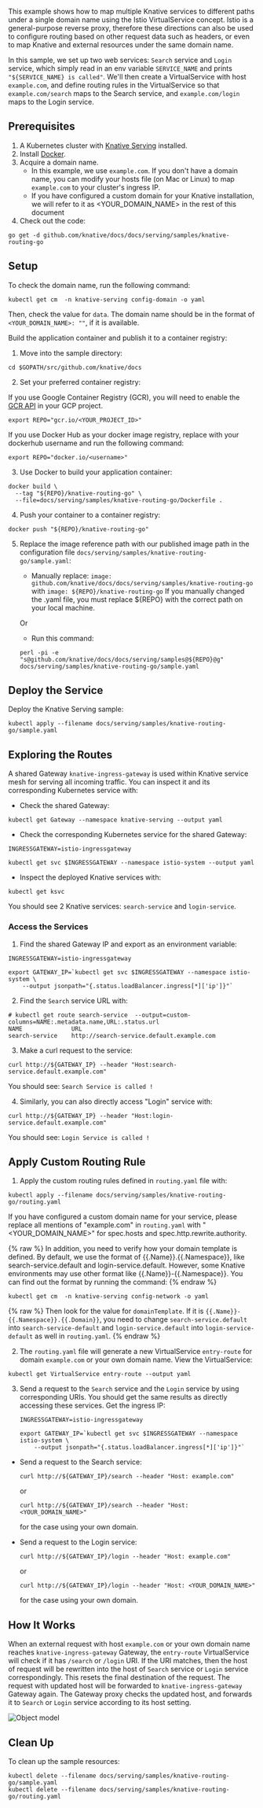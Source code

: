 This example shows how to map multiple Knative services to different paths under
a single domain name using the Istio VirtualService concept. Istio is a
general-purpose reverse proxy, therefore these directions can also be used to
configure routing based on other request data such as headers, or even to map
Knative and external resources under the same domain name.

In this sample, we set up two web services: `Search` service and `Login`
service, which simply read in an env variable `SERVICE_NAME` and prints
`"${SERVICE_NAME} is called"`. We'll then create a VirtualService with host
`example.com`, and define routing rules in the VirtualService so that
`example.com/search` maps to the Search service, and `example.com/login` maps to
the Login service.

## Prerequisites

1. A Kubernetes cluster with [Knative Serving](../../../install/README.md)
   installed.
2. Install
   [Docker](https://docs.docker.com/get-started/#prepare-your-docker-environment).
3. Acquire a domain name.
   - In this example, we use `example.com`. If you don't have a domain name, you
     can modify your hosts file (on Mac or Linux) to map `example.com` to your
     cluster's ingress IP.
   - If you have configured a custom domain for your Knative installation, we
     will refer to it as <YOUR_DOMAIN_NAME> in the rest of this document
4. Check out the code:

```
go get -d github.com/knative/docs/docs/serving/samples/knative-routing-go
```

## Setup

To check the domain name, run the following command:

```
kubectl get cm  -n knative-serving config-domain -o yaml
```

Then, check the value for `data`. The domain name should be in the format of
`<YOUR_DOMAIN_NAME>: ""`, if it is available.

Build the application container and publish it to a container registry:

1. Move into the sample directory:

```shell
cd $GOPATH/src/github.com/knative/docs
```

2. Set your preferred container registry:

If you use Google Container Registry (GCR), you will need to enable the
[GCR API](https://console.cloud.google.com/apis/library/containerregistry.googleapis.com)
in your GCP project.

```shell
export REPO="gcr.io/<YOUR_PROJECT_ID>"
```

If you use Docker Hub as your docker image registry, replace <username> with
your dockerhub username and run the following command:

```shell
export REPO="docker.io/<username>"
```

3. Use Docker to build your application container:

```
docker build \
  --tag "${REPO}/knative-routing-go" \
  --file=docs/serving/samples/knative-routing-go/Dockerfile .
```

4. Push your container to a container registry:

```
docker push "${REPO}/knative-routing-go"
```

5. Replace the image reference path with our published image path in the
   configuration file `docs/serving/samples/knative-routing-go/sample.yaml`:

   - Manually replace:
     `image: github.com/knative/docs/docs/serving/samples/knative-routing-go`
     with `image: ${REPO}/knative-routing-go` If you manually changed the .yaml
     file, you must replace \${REPO} with the correct path on your local
     machine.

   Or

   - Run this command:

   ```
   perl -pi -e "s@github.com/knative/docs/docs/serving/samples@${REPO}@g" docs/serving/samples/knative-routing-go/sample.yaml
   ```

## Deploy the Service

Deploy the Knative Serving sample:

```
kubectl apply --filename docs/serving/samples/knative-routing-go/sample.yaml
```

## Exploring the Routes

A shared Gateway `knative-ingress-gateway` is used within Knative service mesh
for serving all incoming traffic. You can inspect it and its corresponding
Kubernetes service with:

- Check the shared Gateway:

```
kubectl get Gateway --namespace knative-serving --output yaml
```

- Check the corresponding Kubernetes service for the shared Gateway:

```
INGRESSGATEWAY=istio-ingressgateway

kubectl get svc $INGRESSGATEWAY --namespace istio-system --output yaml
```

- Inspect the deployed Knative services with:

```
kubectl get ksvc
```

You should see 2 Knative services: `search-service` and `login-service`.

### Access the Services

1. Find the shared Gateway IP and export as an environment variable:

```shell
INGRESSGATEWAY=istio-ingressgateway

export GATEWAY_IP=`kubectl get svc $INGRESSGATEWAY --namespace istio-system \
    --output jsonpath="{.status.loadBalancer.ingress[*]['ip']}"`
```

2. Find the `Search` service URL with:

```shell
# kubectl get route search-service  --output=custom-columns=NAME:.metadata.name,URL:.status.url
NAME              URL
search-service    http://search-service.default.example.com
```

3. Make a curl request to the service:

```shell
curl http://${GATEWAY_IP} --header "Host:search-service.default.example.com"
```

You should see: `Search Service is called !`

4. Similarly, you can also directly access "Login" service with:

```shell
curl http://${GATEWAY_IP} --header "Host:login-service.default.example.com"
```

You should see: `Login Service is called !`

## Apply Custom Routing Rule

1. Apply the custom routing rules defined in `routing.yaml` file with:

```
kubectl apply --filename docs/serving/samples/knative-routing-go/routing.yaml
```

If you have configured a custom domain name for your service, please replace all
mentions of "example.com" in `routing.yaml` with "<YOUR_DOMAIN_NAME>" for
spec.hosts and spec.http.rewrite.authority.

{% raw %}
In addition, you need to verify how your domain template is defined. By default,
we use the format of {{.Name}}.{{.Namespace}}, like search-service.default and
login-service.default. However, some Knative environments may use other format
like {{.Name}}-{{.Namespace}}. You can find out the format by running the
command:
{% endraw %}

```
kubectl get cm  -n knative-serving config-network -o yaml
```

{% raw %}
Then look for the value for `domainTemplate`. If it is
`{{.Name}}-{{.Namespace}}.{{.Domain}}`, you need to change
`search-service.default` into `search-service-default` and
`login-service.default` into `login-service-default` as well in `routing.yaml`.
{% endraw %}

2. The `routing.yaml` file will generate a new VirtualService `entry-route` for
   domain `example.com` or your own domain name. View the VirtualService:

```
kubectl get VirtualService entry-route --output yaml
```

3.  Send a request to the `Search` service and the `Login` service by using
    corresponding URIs. You should get the same results as directly accessing
    these services. Get the ingress IP:

    ```shell
    INGRESSGATEWAY=istio-ingressgateway

    export GATEWAY_IP=`kubectl get svc $INGRESSGATEWAY --namespace istio-system \
        --output jsonpath="{.status.loadBalancer.ingress[*]['ip']}"`
    ```

* Send a request to the Search service:

    ```shell
    curl http://${GATEWAY_IP}/search --header "Host: example.com"
    ```

    or

    ```shell
    curl http://${GATEWAY_IP}/search --header "Host: <YOUR_DOMAIN_NAME>"
    ```

    for the case using your own domain.

* Send a request to the Login service:

    ```shell
    curl http://${GATEWAY_IP}/login --header "Host: example.com"
    ```

    or

    ```shell
    curl http://${GATEWAY_IP}/login --header "Host: <YOUR_DOMAIN_NAME>"
    ```

    for the case using your own domain.

## How It Works

When an external request with host `example.com` or your own domain name reaches
`knative-ingress-gateway` Gateway, the `entry-route` VirtualService will check
if it has `/search` or `/login` URI. If the URI matches, then the host of
request will be rewritten into the host of `Search` service or `Login` service
correspondingly. This resets the final destination of the request. The request
with updated host will be forwarded to `knative-ingress-gateway` Gateway again.
The Gateway proxy checks the updated host, and forwards it to `Search` or
`Login` service according to its host setting.

![Object model](./images/knative-routing-sample-flow.png)

## Clean Up

To clean up the sample resources:

```shell
kubectl delete --filename docs/serving/samples/knative-routing-go/sample.yaml
kubectl delete --filename docs/serving/samples/knative-routing-go/routing.yaml
```


